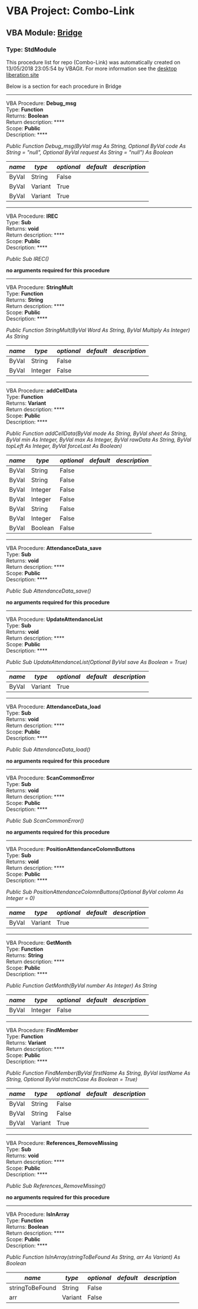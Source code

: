 # VBA Project: **Combo-Link**
## VBA Module: **[Bridge](/scripts/Bridge.vba "source is here")**
### Type: StdModule  

This procedure list for repo (Combo-Link) was automatically created on 13/05/2018 23:05:54 by VBAGit.
For more information see the [desktop liberation site](http://ramblings.mcpher.com/Home/excelquirks/drivesdk/gettinggithubready "desktop liberation")

Below is a section for each procedure in Bridge

---
VBA Procedure: **Debug_msg**  
Type: **Function**  
Returns: **Boolean**  
Return description: ****  
Scope: **Public**  
Description: ****  

*Public Function Debug_msg(ByVal msg As String, Optional ByVal code As String = "null", Optional ByVal request As String = "null") As Boolean*  

*name*|*type*|*optional*|*default*|*description*
---|---|---|---|---
ByVal|String|False||
ByVal|Variant|True||
ByVal|Variant|True||


---
VBA Procedure: **IREC**  
Type: **Sub**  
Returns: **void**  
Return description: ****  
Scope: **Public**  
Description: ****  

*Public Sub IREC()*  

**no arguments required for this procedure**


---
VBA Procedure: **StringMult**  
Type: **Function**  
Returns: **String**  
Return description: ****  
Scope: **Public**  
Description: ****  

*Public Function StringMult(ByVal Word As String, ByVal Multiply As Integer) As String*  

*name*|*type*|*optional*|*default*|*description*
---|---|---|---|---
ByVal|String|False||
ByVal|Integer|False||


---
VBA Procedure: **addCellData**  
Type: **Function**  
Returns: **Variant**  
Return description: ****  
Scope: **Public**  
Description: ****  

*Public Function addCellData(ByVal mode As String, ByVal sheet As String, ByVal min As Integer, ByVal max As Integer, ByVal rawData As String, ByVal topLeft As Integer, ByVal forceLast As Boolean)*  

*name*|*type*|*optional*|*default*|*description*
---|---|---|---|---
ByVal|String|False||
ByVal|String|False||
ByVal|Integer|False||
ByVal|Integer|False||
ByVal|String|False||
ByVal|Integer|False||
ByVal|Boolean|False||


---
VBA Procedure: **AttendanceData_save**  
Type: **Sub**  
Returns: **void**  
Return description: ****  
Scope: **Public**  
Description: ****  

*Public Sub AttendanceData_save()*  

**no arguments required for this procedure**


---
VBA Procedure: **UpdateAttendanceList**  
Type: **Sub**  
Returns: **void**  
Return description: ****  
Scope: **Public**  
Description: ****  

*Public Sub UpdateAttendanceList(Optional ByVal save As Boolean = True)*  

*name*|*type*|*optional*|*default*|*description*
---|---|---|---|---
ByVal|Variant|True||


---
VBA Procedure: **AttendanceData_load**  
Type: **Sub**  
Returns: **void**  
Return description: ****  
Scope: **Public**  
Description: ****  

*Public Sub AttendanceData_load()*  

**no arguments required for this procedure**


---
VBA Procedure: **ScanCommonError**  
Type: **Sub**  
Returns: **void**  
Return description: ****  
Scope: **Public**  
Description: ****  

*Public Sub ScanCommonError()*  

**no arguments required for this procedure**


---
VBA Procedure: **PositionAttendanceColomnButtons**  
Type: **Sub**  
Returns: **void**  
Return description: ****  
Scope: **Public**  
Description: ****  

*Public Sub PositionAttendanceColomnButtons(Optional ByVal colomn As Integer = 0)*  

*name*|*type*|*optional*|*default*|*description*
---|---|---|---|---
ByVal|Variant|True||


---
VBA Procedure: **GetMonth**  
Type: **Function**  
Returns: **String**  
Return description: ****  
Scope: **Public**  
Description: ****  

*Public Function GetMonth(ByVal number As Integer) As String*  

*name*|*type*|*optional*|*default*|*description*
---|---|---|---|---
ByVal|Integer|False||


---
VBA Procedure: **FindMember**  
Type: **Function**  
Returns: **Variant**  
Return description: ****  
Scope: **Public**  
Description: ****  

*Public Function FindMember(ByVal firstName As String, ByVal lastName As String, Optional ByVal matchCase As Boolean = True)*  

*name*|*type*|*optional*|*default*|*description*
---|---|---|---|---
ByVal|String|False||
ByVal|String|False||
ByVal|Variant|True||


---
VBA Procedure: **References_RemoveMissing**  
Type: **Sub**  
Returns: **void**  
Return description: ****  
Scope: **Public**  
Description: ****  

*Public Sub References_RemoveMissing()*  

**no arguments required for this procedure**


---
VBA Procedure: **IsInArray**  
Type: **Function**  
Returns: **Boolean**  
Return description: ****  
Scope: **Public**  
Description: ****  

*Public Function IsInArray(stringToBeFound As String, arr As Variant) As Boolean*  

*name*|*type*|*optional*|*default*|*description*
---|---|---|---|---
stringToBeFound|String|False||
arr|Variant|False||
